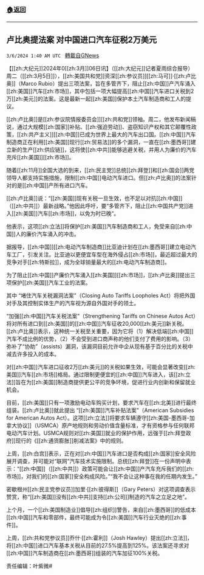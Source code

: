 ###  [:house:返回](README.md)
---


## 卢比奥提法案 对中国进口汽车征税2万美元
`3/6/2024 1:40 AM UTC ` [轉載自GNews](https://gnews.org/articles/2368942)

【[[zh:大纪元]]2024年0[[zh:3月]]06日讯】（[[zh:大纪元]]记者夏雨综合报导）周二（[[zh:3月5日]]），[[zh:美国共和党]]资深[[zh:参议员]][[zh:马可]]‧[[zh:卢比奥]]（Marco Rubio）提出三项法案，旨在多管齐下，阻止[[zh:中国]]产汽车涌入[[zh:美国]]汽车[[zh:市场]]，其中包括一项大幅提高[[zh:中国]]汽车进口关税到2万[[zh:美元]]的法案。这是最新一起[[zh:美国]]保护本土汽车制造商和工人的提议。

[[zh:卢比奥]]是[[zh:参议院情报委员会]][[zh:共和党]]领袖。周二，他发布新闻稿说，通过大规模[[zh:国家]]补贴、[[zh:强迫劳动]]、盗窃知识产权和其它颠覆性政策，[[zh:共产主义]][[zh:中国]]已成为世界上最大的汽车出口国。[[zh:中国]]汽车制造商正在利用[[zh:美国]]现行[[zh:贸易法]]的多个漏洞，一直在[[zh:墨西哥]]建立新的生产[[zh:供应链]]，这将使[[zh:中共]]能够逃避关税，并用人为廉价的汽车充斥[[zh:美国]][[zh:市场]]。

随着[[zh:11月]]全国大选的到来，[[zh:民主党]]总统[[zh:拜登]]和[[zh:国会]]两党领导人都支持实施措施，限制[[zh:中国]]电动汽车进口。但[[zh:卢比奥]]的法案针对的是[[zh:中国]]产所有进口汽车。

[[zh:卢比奥]]说：“[[zh:美国]]现有关税一旦生效，也不足以对抗[[zh:中国]]（[[zh:中共]]）最新战略。”他因此呼吁，要“多管齐下，阻止[[zh:中国共产党]]进入[[zh:美国]]汽车[[zh:市场]]，以免为时已晚”。

他表示，这项[[zh:立法]]将保护[[zh:美国]]汽车制造商和工人，免受来自[[zh:中国]]人的廉价汽车涌入的冲击。

据报导，[[zh:中国]][[zh:电动汽车制造商]]比亚迪计划在[[zh:墨西哥]]建立电动汽车工厂，引发关注。比亚迪以更便宜车型在海外侵占[[zh:市场]]，最近超过最大的竞争对手[[zh:特斯拉]]，成为全球销量最大的[[zh:电动汽车制造商]]。

为了阻止[[zh:中国]]产廉价汽车涌入[[zh:美国]][[zh:市场]]，[[zh:卢比奥]]提出三项保护[[zh:美国]]汽车工业的法案。

其中 “堵住汽车关税漏洞法案”（Closing Auto Tariffs Loopholes Act）将把外国对手及其控制实体生产的汽车视为源自外国对手的领土。

“加强[[zh:中国]]汽车关税法案”（Strengthening Tariffs on Chinese Autos Act）将对所有进口到[[zh:美国]]的[[zh:中国]]汽车征收20,000[[zh:美元]]新关税。[[zh:卢比奥]]表示，这种统一关税至关重要，因为它将（1）解决低端[[zh:中国]]汽车不成比例的优势，（2）不会受到进口商声称的他们支付了费用的影响。（3）弥补了“协助”（assists）漏洞，该漏洞目前允许中企从现有基于百分比的关税中减去许多投入的成本。

对[[zh:中国]]汽车进口征收2万[[zh:美元]]的关税如果生效，可能会显&#33879;改变[[zh:美国]]汽车[[zh:市场]]格局。通过限制更便宜的[[zh:中国]]汽车进入，该[[zh:立法]]旨在为[[zh:美国]]制造商提供更公平的竞争环境，促进行业内创新和保留就业机会。

目前，[[zh:美国]]只有一项激励电动车购买计划，要求汽车在[[zh:北美]]进行最终组装。[[zh:卢比奥]]就此提出 “[[zh:美国]]汽车补贴法案”（American Subsidies for American Autos Act）。这项[[zh:立法]]将要求车辆遵守[[zh:美国-墨西哥-加拿大协议]]（USMCA）原产地规则和劳动价值含量标准，才有资格参与任何联邦电动汽车计划。USMCA规则对[[zh:美国]]就业的保护作用，远强于[[zh:拜登政府]]现行的《[[zh:通货膨胀]]削减法案》中的规则。

上周，[[zh:白宫]]表示，正在对[[zh:中国]]汽车进口是否构成[[zh:国家]]安全风险展开调查，并可能对“联网”汽车技术实施限制。总统[[zh:拜登]]在一份声明中表示：“[[zh:中国]]（[[zh:中共]]）政策可能会让[[zh:中国]]产汽车充斥我们的[[zh:市场]]，对我们的[[zh:国家]]安全构成风险。”“我不会让这种事在我的任期内发生。”

密歇根州[[zh:民主党参议员]]加里‧[[zh:彼得斯]]（Gary Peters）对这项调查表示赞赏，称“[[zh:美国]]没有[[zh:中共]]支持[[zh:公司]]制造的汽车之立足之地”。

上个月，一个[[zh:美国制造业]]倡导[[zh:组织]]警告，来自[[zh:墨西哥]]的低成本[[zh:中国]]汽车和零部件，最终可能成为令[[zh:美国]]汽车行业灭绝的[[zh:事件]]。

上周，[[zh:共和党参议员]]乔什‧[[zh:霍利]]（Josh Hawley）提出[[zh:立法]]，将[[zh:中国]]进口汽车基本关税从目前的27.5%提高到125%。该法案还寻求对[[zh:中国]]汽车制造商在[[zh:墨西哥]]组装的汽车加征100%关税。

责任编辑：叶紫微#
